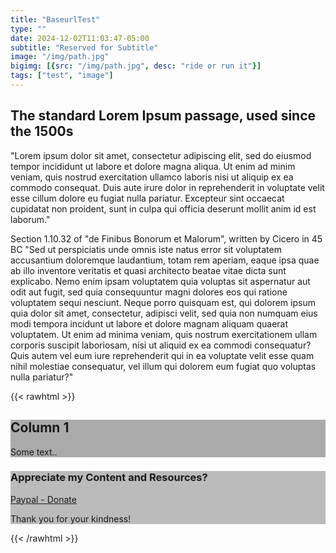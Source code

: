 ```yaml
---
title: "BaseurlTest"
type: ""
date: 2024-12-02T11:03:47-05:00
subtitle: "Reserved for Subtitle"
image: "/img/path.jpg"
bigimg: [{src: "/img/path.jpg", desc: "ride or run it"}]
tags: ["test", "image"]
---
```

## The standard Lorem Ipsum passage, used since the 1500s
"Lorem ipsum dolor sit amet, consectetur adipiscing elit, sed do eiusmod tempor incididunt ut labore et dolore magna aliqua. Ut enim ad minim veniam, quis nostrud exercitation ullamco laboris nisi ut aliquip ex ea commodo consequat. Duis aute irure dolor in reprehenderit in voluptate velit esse cillum dolore eu fugiat nulla pariatur. Excepteur sint occaecat cupidatat non proident, sunt in culpa qui officia deserunt mollit anim id est laborum."

Section 1.10.32 of "de Finibus Bonorum et Malorum", written by Cicero in 45 BC
"Sed ut perspiciatis unde omnis iste natus error sit voluptatem accusantium doloremque laudantium, totam rem aperiam, eaque ipsa quae ab illo inventore veritatis et quasi architecto beatae vitae dicta sunt explicabo. Nemo enim ipsam voluptatem quia voluptas sit aspernatur aut odit aut fugit, sed quia consequuntur magni dolores eos qui ratione voluptatem sequi nesciunt. Neque porro quisquam est, qui dolorem ipsum quia dolor sit amet, consectetur, adipisci velit, sed quia non numquam eius modi tempora incidunt ut labore et dolore magnam aliquam quaerat voluptatem. Ut enim ad minima veniam, quis nostrum exercitationem ullam corporis suscipit laboriosam, nisi ut aliquid ex ea commodi consequatur? Quis autem vel eum iure reprehenderit qui in ea voluptate velit esse quam nihil molestiae consequatur, vel illum qui dolorem eum fugiat quo voluptas nulla pariatur?"

{{< rawhtml >}}
<div class="tipjar_row">
  <div class="tipjar_column" style="background-color:#aaa;">
    <h2>Column 1</h2>
    <p>Some text..</p>
  </div>
  
  <div class="tipjar_column" style="background-color:#bbb;">
    <h3><i class="fa-solid fa-circle-dollar-to-slot"></i> Appreciate my Content and Resources?</h3>
	<p></p>
<p style="text-align:center"><stripe-buy-button
  buy-button-id="buy_btn_1QXS39IIBudkmGlPiOu56PAw"
  publishable-key="pk_test_51NP4sUIIBudkmGlPvIafntOZzlbARCFtLCB6s7bTZzj57XLIqrq80vsozF45lVXUL4NR9mpptYvzPr6rVNaPbcVH00VdmLrNSg"
>
</stripe-buy-button></p>


<div id="donate_paypal_wrap">

<div id="donate_paypal">
<a href="https://www.paypal.com/donate/?hosted_button_id=P6DVN8MZR6C8W"   class="button_paypal" >Paypal - Donate</a></div>

</div>
<p>Thank you for your kindness! </p>
  </div> <!--END BUTTON-->
<script async
  src="https://js.stripe.com/v3/buy-button.js">
</script>
</div> <!--END TIPJAR SECTION -->
{{< /rawhtml >}}
